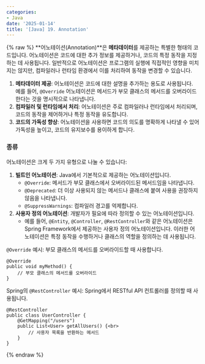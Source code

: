 ```yaml
---
categories:
- Java
date: '2025-01-14'
title: '[Java] 19. Annotation'
---
```


{% raw %}
**어노테이션(Annotation)**은 **메타데이터**를 제공하는 특별한 형태의 코드입니다. 어노테이션은 코드에 대한 추가 정보를 제공하거나, 코드의 특정 동작을 지정하는 데 사용됩니다. 일반적으로 어노테이션은 프로그램의 실행에 직접적인 영향을 미치지는 않지만, 컴파일러나 런타임 환경에서 이를 처리하여 동작을 변경할 수 있습니다.

1. **메타데이터 제공**: 어노테이션은 코드에 대한 설명을 추가하는 용도로 사용됩니다. 예를 들어, `@Override` 어노테이션은 메서드가 부모 클래스의 메서드를 오버라이드한다는 것을 명시적으로 나타냅니다.
2. **컴파일러 및 런타임에서 처리**: 어노테이션은 주로 컴파일러나 런타임에서 처리되며, 코드의 동작을 제어하거나 특정 동작을 유도합니다.
3. **코드의 가독성 향상**: 어노테이션을 사용하면 코드의 의도를 명확하게 나타낼 수 있어 가독성을 높이고, 코드의 유지보수를 용이하게 합니다.

### 종류
어노테이션은 크게 두 가지 유형으로 나눌 수 있습니다:
1. **빌트인 어노테이션**: Java에서 기본적으로 제공하는 어노테이션입니다.
    - `@Override`: 메서드가 부모 클래스에서 오버라이드된 메서드임을 나타냅니다.
    - `@Deprecated`: 더 이상 사용되지 않는 메서드나 클래스에 붙여 사용을 권장하지 않음을 나타냅니다.
    - `@SuppressWarnings`: 컴파일러 경고를 억제합니다.
2. **사용자 정의 어노테이션**: 개발자가 필요에 따라 정의할 수 있는 어노테이션입니다.
    -   예를 들어, `@Entity`, `@Controller`, `@RestController`와 같은 어노테이션은 Spring Framework에서 제공하는 사용자 정의 어노테이션입니다. 이러한 어노테이션은 특정 동작을 수행하거나 클래스의 역할을 정의하는 데 사용됩니다.

`@Override` 예시: 부모 클래스의 메서드를 오버라이드할 때 사용합니다.
```
@Override
public void myMethod() {
    // 부모 클래스의 메서드를 오버라이드
}
```
 
Spring의 `@RestController` 예시: Spring에서 RESTful API 컨트롤러를 정의할 때 사용됩니다.
```
@RestController
public class UserController {
    @GetMapping("/users")
    public List<User> getAllUsers() {<br>
        // 사용자 목록을 반환하는 메서드
    }
}
```
{% endraw %}